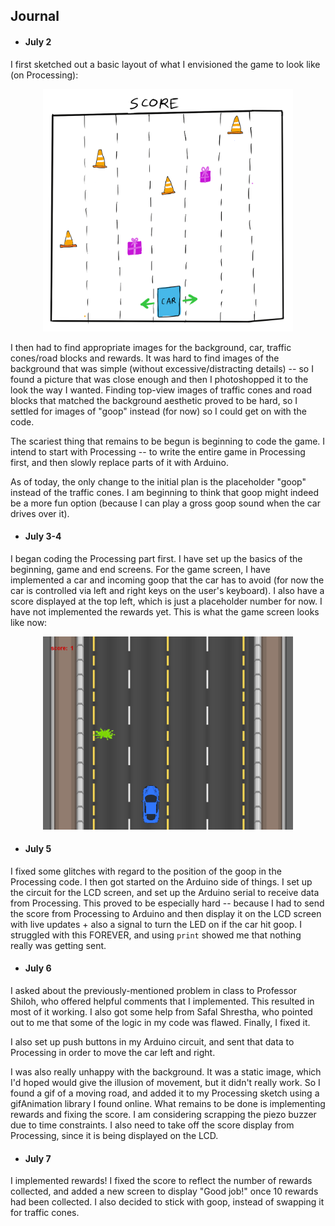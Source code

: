## Journal

* #### July 2 
I first sketched out a basic layout of what I envisioned the game to look like (on Processing):

<p align="center">
  <img src="initial-sketch.png" width="400" />
</p>

I then had to find appropriate images for the background, car, traffic cones/road blocks and rewards. It was hard to find images of the background that was simple (without excessive/distracting details) -- so I found a picture that was close enough and then I photoshopped it to the look the way I wanted. Finding top-view images of traffic cones and road blocks that matched the background aesthetic proved to be hard, so I settled for images of "goop" instead (for now) so I could get on with the code. 

The scariest thing that remains to be begun is beginning to code the game. I intend to start with Processing -- to write the entire game in Processing first, and then slowly replace parts of it with Arduino. 

As of today, the only change to the initial plan is the placeholder "goop" instead of the traffic cones. I am beginning to think that goop might indeed be a more fun option (because I can play a gross goop sound when the car drives over it). 

* #### July 3-4
I began coding the Processing part first. I have set up the basics of the beginning, game and end screens. For the game screen, I have implemented a car and incoming goop that the car has to avoid (for now the car is controlled via left and right keys on the user's keyboard). I also have a score displayed at the top left, which is just a placeholder number for now. I have not implemented the rewards yet. This is what the game screen looks like now:

<p align="center">
  <img src="july2.PNG" width="400" />
</p>

* #### July 5
I fixed some glitches with regard to the position of the goop in the Processing code. I then got started on the Arduino side of things. I set up the circuit for the LCD screen, and set up the Arduino serial to receive data from Processing. 
This proved to be especially hard -- because I had to send the score from Processing to Arduino and then display it on the LCD screen with live updates + also a signal to turn the LED on if the car hit goop. I struggled with this FOREVER, and using ```print``` showed me that nothing really was getting sent.

* #### July 6
I asked about the previously-mentioned problem in class to Professor Shiloh, who offered helpful comments that I implemented. This resulted in most of it working. I also got some help from Safal Shrestha, who pointed out to me that some of the logic in my code was flawed. Finally, I fixed it. 

I also set up push buttons in my Arduino circuit, and sent that data to Processing in order to move the car left and right. 

I was also really unhappy with the background. It was a static image, which I'd hoped would give the illusion of movement, but it didn't really work. So I found a gif of a moving road, and added it to my Processing sketch using a gifAnimation library I found online. What remains to be done is implementing rewards and fixing the score. I am considering scrapping the piezo buzzer due to time constraints. I also need to take off the score display from Processing, since it is being displayed on the LCD.

* #### July 7
I implemented rewards! I fixed the score to reflect the number of rewards collected, and added a new screen to display "Good job!" once 10 rewards had been collected. I also decided to stick with goop, instead of swapping it for traffic cones. 
